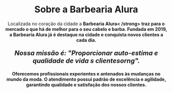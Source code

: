 <!DOCTYPE html>
<html lang="pt-br">
   <head>
       <meta charset="UTF-8">
       <title>Barbearia Alura</title>
   </head> 
   
   <body>
  <h1 style="text-align:center">Sobre a Barbearia Alura</h1>

  <p style="text-align:center">Localizada no coração da cidade a <strong>Barbearia Alura< /strong> traz para o mercado o que há de melhor para o             seu cabelo e barba. Fundada em 2019, a Barbearia Alura já é destaque na cidade e conquista novos clientes a cada dia.</p>

  <p style="font-size:20px;text-align:center"><em>Nossa missão é: <strong>"Proporcionar auto-estima e qualidade de vida s clientesorng"</strong>.            </em></p>

  <p style="text-align:center">Oferecemos profissionais experientes e antenados às mudanças no mundo da moda. O atendimento possui padrão de                 excelência e agilidade, garantindo qualidade e satisfação dos nossos clientes.</p>
   </body>
</html>
